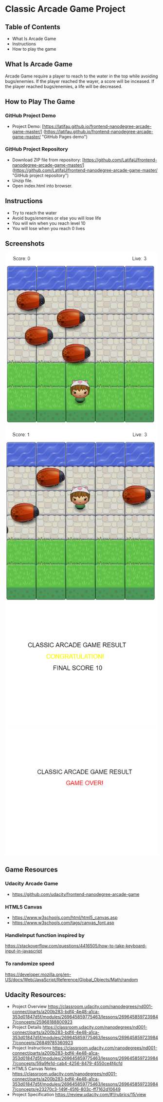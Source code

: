 # Classic Arcade Game Project


## Table of Contents
* What Is Arcade Game
* Instructions
* How to play the game


## What Is Arcade Game
Arcade Game require a player to reach to the water in the top while avoiding bugs/enemies. 
If the player reached the wayer, a score will be inceased.
If the player reached bugs/enemies, a life will be decreased.

## How to Play The Game
### GitHub Project Demo
* Project Demo: [https://latifau.github.io/frontend-nanodegree-arcade-game-master/]
(https://latifau.github.io/frontend-nanodegree-arcade-game-master/ "GitHub Pages demo")
### GitHub Project Repository
* Download ZIP file from repository: [https://github.com/LatifaU/frontend-nanodegree-arcade-game-master/]
(https://github.com/LatifaU/frontend-nanodegree-arcade-game-master/ "GitHub project repository")
* Unzip file.
* Open index.html into browser.

## Instructions
* Try to reach the water
* Avoid bugs/enemies or else you will lose life
* You will win when you reach level 10
* You will lose when you reach 0 lives

## Screenshots
![Start Screenshot](images/start-screenshot.png)
![Game Screenshot](images/game-screenshot.png)
![Wining Screenshot](images/winning-screenshot.png)
![Losing Screenshot](images/losing-screenshot.png)

## Game Resources
### Udacity Arcade Game
* <https://github.com/udacity/frontend-nanodegree-arcade-game>
### HTML5 Canvas
* <https://www.w3schools.com/html/html5_canvas.asp>
* <https://www.w3schools.com/tags/canvas_font.asp>
### HandleInput function inspired by
<https://stackoverflow.com/questions/4416505/how-to-take-keyboard-input-in-javascript>
### To randomize speed
<https://developer.mozilla.org/en-US/docs/Web/JavaScript/Reference/Global_Objects/Math/random>

## Udacity Resources:
* Project Overview 
<https://classroom.udacity.com/nanodegrees/nd001-connect/parts/a200b283-bdf4-4e48-a1ca-353d01847d5f/modules/269645859775463/lessons/2696458597239847/concepts/25968188800923>
* Project Details
<https://classroom.udacity.com/nanodegrees/nd001-connect/parts/a200b283-bdf4-4e48-a1ca-353d01847d5f/modules/269645859775463/lessons/2696458597239847/concepts/26849785360923>
* Project Instructions
<https://classroom.udacity.com/nanodegrees/nd001-connect/parts/a200b283-bdf4-4e48-a1ca-353d01847d5f/modules/269645859775463/lessons/2696458597239847/concepts/59a9fe1d-cab4-4256-8479-4550ce4f4cfd>
* HTML5 Canvas Notes
<https://classroom.udacity.com/nanodegrees/nd001-connect/parts/a200b283-bdf4-4e48-a1ca-353d01847d5f/modules/269645859775463/lessons/2696458597239847/concepts/e23270c3-149f-45f6-803c-ff7162d10649>
* Project Specification
<https://review.udacity.com/#!/rubrics/15/view>